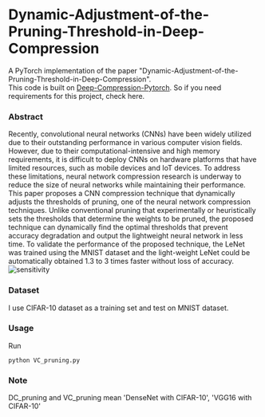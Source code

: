 # Dynamic-Adjustment-of-the-Pruning-Threshold-in-Deep-Compression


A PyTorch implementation of the paper "Dynamic-Adjustment-of-the-Pruning-Threshold-in-Deep-Compression".  
This code is built on [Deep-Compression-Pytorch](https://github.com/mightydeveloper/Deep-Compression-PyTorch.git). So if you need requirements for this project, check here.

### Abstract
Recently, convolutional neural networks (CNNs) have been widely utilized due to their outstanding performance in various computer vision fields. However, due to their computational-intensive and high memory requirements, it is difficult to deploy CNNs on hardware platforms that have limited resources, such as mobile devices and IoT devices. To address these limitations, neural network compression research is underway to reduce the size of neural networks while maintaining their performance. This paper proposes a CNN compression technique that dynamically adjusts the thresholds of pruning, one of the neural network compression techniques. Unlike conventional pruning that experimentally or heuristically sets the thresholds that determine the weights to be pruned, the proposed technique can dynamically find the optimal thresholds that prevent accuracy degradation and output the lightweight neural network in less time. To validate the performance of the proposed technique, the LeNet was trained using the MNIST dataset and the light-weight LeNet could be automatically obtained 1.3 to 3 times faster without loss of accuracy.  
![sensitivity](https://github.com/vennie2lee/Dynamic-Adjustment-of-the-Pruning-Threshold-in-Deep-Compression/assets/139102697/4b016d0c-8b1c-492a-893a-2b841794b88e)


### Dataset
I use CIFAR-10 dataset as a training set and test on MNIST dataset.

### Usage
Run
```
python VC_pruning.py
```

### Note
DC_pruning and VC_pruning mean 'DenseNet with CIFAR-10', 'VGG16 with CIFAR-10'

